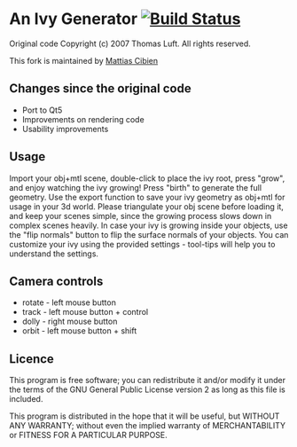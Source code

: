 # An Ivy Generator [![Build Status](https://travis-ci.org/mattiascibien/ivygen.svg?branch=master)](https://travis-ci.org/mattiascibien/ivygen)

Original code Copyright (c) 2007 Thomas Luft. All rights reserved.

This fork is maintained by [Mattias Cibien](http://mattiascibien.net)

## Changes since the original code

 - Port to Qt5
 - Improvements on rendering code
 - Usability improvements

## Usage

Import your obj+mtl scene, double-click to place the ivy root,
press "grow", and enjoy watching the ivy growing! Press "birth"
to generate the full geometry. Use the export function to save
your ivy geometry as obj+mtl for usage in your 3d world.
Please triangulate your obj scene before loading it, and keep
your scenes simple, since the growing process slows down in
complex scenes heavily. In case your ivy is growing inside your
objects, use the "flip normals" button to flip the surface
normals of your objects. You can customize your ivy using the
provided settings - tool-tips will help you to understand
the settings.


## Camera controls

 - rotate - left mouse button
 - track - left mouse button + control
 - dolly - right mouse button
 - orbit - left mouse button + shift


## Licence

This program is free software; you can redistribute it and/or
modify it under the terms of the GNU General Public License
version 2 as long as this file is included.

This program is distributed in the hope that it will be useful,
but WITHOUT ANY WARRANTY; without even the implied warranty of
MERCHANTABILITY or FITNESS FOR A PARTICULAR PURPOSE.
